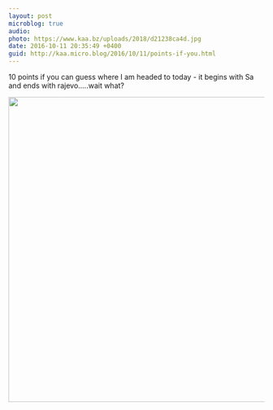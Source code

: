 ```yaml
---
layout: post
microblog: true
audio: 
photo: https://www.kaa.bz/uploads/2018/d21238ca4d.jpg
date: 2016-10-11 20:35:49 +0400
guid: http://kaa.micro.blog/2016/10/11/points-if-you.html
---
```

10 points if you can guess where I am headed to today - it begins with Sa and ends with rajevo.....wait what?

<img src="https://www.kaa.bz/uploads/2018/d21238ca4d.jpg" width="600" height="600" />
